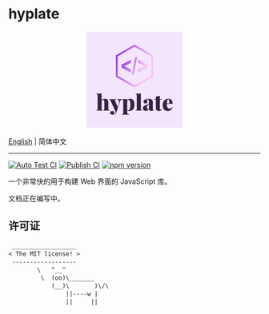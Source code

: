 # hyplate

<div style="text-align: center">
  <img src="./logo.svg" width="192" height="192" />
</div>

[English](./README.md) | 简体中文

---

[![Auto Test CI](https://github.com/DarrenDanielDay/hyplate/actions/workflows/test.yml/badge.svg)](https://github.com/DarrenDanielDay/hyplate/actions/) [![Publish CI](https://github.com/DarrenDanielDay/hyplate/actions/workflows/publish.yml/badge.svg)](https://github.com/DarrenDanielDay/hyplate/actions/) [![npm version](https://badge.fury.io/js/hyplate.svg)](https://badge.fury.io/js/hyplate)

一个非常快的用于构建 Web 界面的 JavaScript 库。

文档正在编写中。

## 许可证

```text
 __________________
< The MIT license! >
 ------------------
        \   ^__^
         \  (oo)\_______
            (__)\       )\/\
                ||----w |
                ||     ||
```
